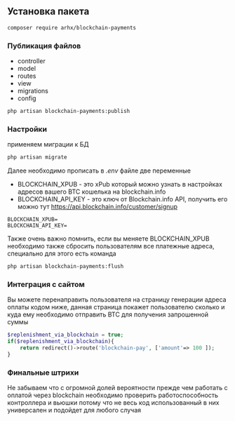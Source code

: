 ## Установка пакета

```bash
composer require arhx/blockchain-payments
```

### Публикация файлов
* controller
* model
* routes
* view
* migrations
* config
```bash
php artisan blockchain-payments:publish
```

### Настройки
применяем миграции к БД
```bash
php artisan migrate
```

Далее необходимо прописать в *.env* файле две переменные
* BLOCKCHAIN_XPUB - это xPub который можно узнать в настройках адресов вашего BTC кошелька на blockchain.info
* BLOCKCHAIN_API_KEY - это ключ от Blockchain.info API, получить его можно тут https://api.blockchain.info/customer/signup
```text
BLOCKCHAIN_XPUB=
BLOCKCHAIN_API_KEY=
```

Также очень важно помнить, если вы меняете BLOCKCHAIN_XPUB необходимо также сбросить пользователям все платежные адреса, специально для этого есть команда
```bash
php artisan blockchain-payments:flush
```


### Интеграция с сайтом
Вы можете перенаправить пользователя на страницу генерации адреса оплаты кодом ниже, данная страница покажет пользователю сколько и куда ему необходимо отправить BTC для получения запрошенной суммы
```php
$replenishment_via_blockchain = true;
if($replenishment_via_blockchain){
    return redirect()->route('blockchain-pay', ['amount'=> 100 ]);
}
```

### Финальные штрихи
Не забываем что с огромной долей вероятности прежде чем работать с оплатой через blockchain необходимо проверить работоспособность контроллера и вьюшки потому что не весь код использованный в них универсален и подойдет для любого случая